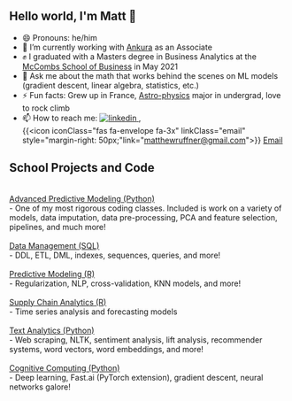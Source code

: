 ## Hello world, I'm Matt 👋

- 😄 Pronouns: he/him
- 🔭 I’m currently working with <a href="https://ankura.com">Ankura</a> as an Associate
- ✊ I graduated with a Masters degree in Business Analytics at the  <a href="https://www.mccombs.utexas.edu/Master-of-Science-in-Business-Analytics/Academics/Curriculum">McCombs School of Business</a> in May 2021
- 💬 Ask me about the math that works behind the scenes on ML models (gradient descent, linear algebra, statistics, etc.)
- ⚡ Fun facts: Grew up in France, <a href="https://guide.wisc.edu/undergraduate/letters-science/astronomy/astronomy-physics-bs/">Astro-physics</a> major in undergrad, love to rock climb
- 📫 How to reach me: <a href="https://www.linkedin.com/in/matthew-ruffner-data-analytics" rel="nofollow noreferrer">
    <img src="https://i.stack.imgur.com/gVE0j.png" alt="linkedin"> 
  </a> , 								
						{{<icon iconClass="fas fa-envelope fa-3x" linkClass="email" style="margin-right: 50px;"link="matthewruffner@gmail.com">}}
									<a href="matthewruffner@gmail.com" rel="nofollow noreferrer">
									<span class="label">Email</span>
									</a>
									<p>


## School Projects and Code
<br>
<a href="https://github.com/MattRuffner/UT-Austin-Repository/tree/master/Advanced%20Predictive%20Modeling%20(python)">Advanced Predictive Modeling (Python)</a> <br>
- One of my most rigorous coding classes. Included is work on a variety of models, data imputation, data pre-processing, PCA and feature selection, pipelines, and much more!
<br>
<br>
<a href="https://github.com/MattRuffner/UT-Austin-Repository/tree/master/Data%20Management%20(SQL)">Data Management (SQL)</a>
<br>
- DDL, ETL, DML, indexes, sequences, queries, and more!
<br>
<br>
<a href="https://github.com/MattRuffner/UT-Austin-Repository/tree/master/Predictive%20Modeling%20(R)">Predictive Modeling (R)</a>
<br>
- Regularization, NLP, cross-validation, KNN models, and more!
<br>
<br>
<a href="https://github.com/MattRuffner/UT-Austin-Repository/tree/master/Supply%20Chain%20Analytics%20(R)">Supply Chain Analytics (R)</a> 
<br>
- Time series analysis and forecasting models
<br>
<br>
<a href="https://github.com/MattRuffner/UT-Austin-Repository/tree/master/Text%20Analytics%20(Python)">Text Analytics (Python)</a> 
<br>
- Web scraping, NLTK, sentiment analysis, lift analysis, recommender systems, word vectors, word embeddings, and more!
<br>
<br>
<a href="https://github.com/MattRuffner/UT-Austin-Repository/tree/master/Cognitive%20Computing%20(Python)">Cognitive Computing (Python)</a> 
<br>
- Deep learning, Fast.ai (PyTorch extension), gradient descent, neural networks galore!
